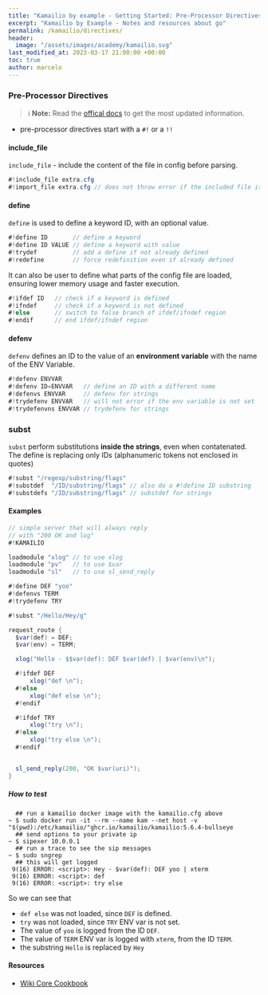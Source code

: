 ```yaml
---
title: "Kamailio by example - Getting Started: Pre-Processor Directives"
excerpt: "Kamailio by Example - Notes and resources about go"
permalink: /kamailio/directives/
header:
  image: "/assets/images/academy/kamailio.svg"
last_modified_at: 2023-03-17 21:00:00 +00:00
toc: true
author: marcelo
---
```


### Pre-Processor Directives

> :information_source: **Note:** Read the [offical docs](https://www.kamailio.org/wikidocs/cookbooks/devel/core/) to get the most updated information.

* pre-processor directives start with a `#!` or a `!!`

#### include_file

`include_file` - include the content of the file in config before parsing.

```c#
#!include_file extra.cfg
#!import_file extra.cfg // does not throw error if the included file is not found.
```

#### define

`define` is used to define a keyword ID, with an optional value.

```c#
#!define ID       // define a keyword
#!define ID VALUE // define a keyword with value
#!trydef          // add a define if not already defined
#!redefine        // force redefinition even if already defined
```

It can also be user to define what parts of the config file are loaded, ensuring lower memory usage and faster execution.

```c#
#!ifdef ID   // check if a keyword is defined
#!ifndef     // check if a keyword is not defined
#!else       // switch to false branch of ifdef/ifndef region
#!endif      // end ifdef/ifndef region
```

#### defenv

`defenv` defines an ID to the value of an **environment variable** with the name of the ENV Variable.

```c#
#!defenv ENVVAR
#!defenv ID=ENVVAR   // define an ID with a different name
#!defenvs ENVVAR     // defenv for strings
#!trydefenv ENVVAR   // will not error if the env variable is not set
#!trydefenvns ENVVAR // trydefenv for strings
```

### subst

`subst` perform substitutions **inside the strings**, even when contatenated. The define is replacing only IDs (alphanumeric tokens not enclosed in quotes)

```c#
#!subst "/regexp/substring/flags"
#!substdef  "/ID/substring/flags" // also do a #!define ID substring
#!substdefs "/ID/substring/flags" // substdef for strings
```

#### Examples

```c#
// simple server that will always reply
// with "200 OK and log"
#!KAMAILIO

loadmodule "xlog" // to use xlog
loadmodule "pv"   // to use $var
loadmodule "sl"   // to use sl_send_reply

#!define DEF "yoo"
#!defenvs TERM
#!trydefenv TRY

#!subst "/Hello/Hey/g"

request_route {
  $var(def) = DEF;
  $var(env) = TERM;

  xlog("Hello - $$var(def): DEF $var(def) | $var(env)\n");

  #!ifdef DEF
      xlog("def \n");
  #!else
      xlog("def else \n");
  #!endif

  #!ifdef TRY
      xlog("try \n");
  #!else
      xlog("try else \n");
  #!endif


  sl_send_reply(200, "OK $var(uri)");
}
```

##### How to test

```console
  ## run a kamailio docker image with the kamailio.cfg above
~ $ sudo docker run -it --rm --name kam --net host -v "$(pwd):/etc/kamailio/"ghcr.io/kamailio/kamailio:5.6.4-bullseye
  ## send options to your private ip
~ $ sipexer 10.0.0.1
  ## run a trace to see the sip messages
~ $ sudo sngrep
  ## this will get logged
 9(16) ERROR: <script>: Hey - $var(def): DEF yoo | xterm
 9(16) ERROR: <script>: def
 9(16) ERROR: <script>: try else
```

So we can see that
  * `def else` was not loaded, since `DEF` is defined.
  * `try` was not loaded, since `TRY` ENV var is not set.
  * The value of `yoo` is logged from the ID `DEF`.
  * The value of `TERM` ENV var is logged with `xterm`, from the ID `TERM`.
  * the substring `Hello` is replaced by `Hey`

#### Resources
* [Wiki Core Cookbook](https://www.kamailio.org/wikidocs/cookbooks/devel/core/)
